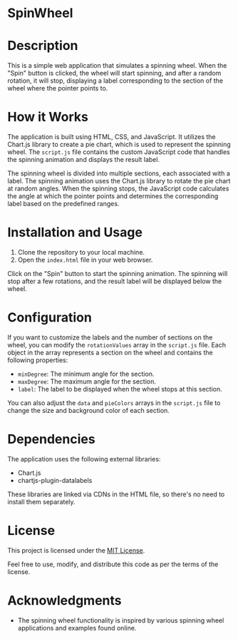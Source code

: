 # SpinWheel

# Description

This is a simple web application that simulates a spinning wheel. When the "Spin" button is clicked, the wheel will start spinning, and after a random rotation, it will stop, displaying a label corresponding to the section of the wheel where the pointer points to.

# How it Works

The application is built using HTML, CSS, and JavaScript. It utilizes the Chart.js library to create a pie chart, which is used to represent the spinning wheel. The `script.js` file contains the custom JavaScript code that handles the spinning animation and displays the result label.

The spinning wheel is divided into multiple sections, each associated with a label. The spinning animation uses the Chart.js library to rotate the pie chart at random angles. When the spinning stops, the JavaScript code calculates the angle at which the pointer points and determines the corresponding label based on the predefined ranges.

# Installation and Usage

1. Clone the repository to your local machine.
2. Open the `index.html` file in your web browser.

Click on the "Spin" button to start the spinning animation. The spinning will stop after a few rotations, and the result label will be displayed below the wheel.

# Configuration

If you want to customize the labels and the number of sections on the wheel, you can modify the `rotationValues` array in the `script.js` file. Each object in the array represents a section on the wheel and contains the following properties:

- `minDegree`: The minimum angle for the section.
- `maxDegree`: The maximum angle for the section.
- `label`: The label to be displayed when the wheel stops at this section.

You can also adjust the `data` and `pieColors` arrays in the `script.js` file to change the size and background color of each section.

# Dependencies

The application uses the following external libraries:

- Chart.js
- chartjs-plugin-datalabels

These libraries are linked via CDNs in the HTML file, so there's no need to install them separately.

# License

This project is licensed under the [MIT License](LICENSE).

Feel free to use, modify, and distribute this code as per the terms of the license.

# Acknowledgments

- The spinning wheel functionality is inspired by various spinning wheel applications and examples found online.

